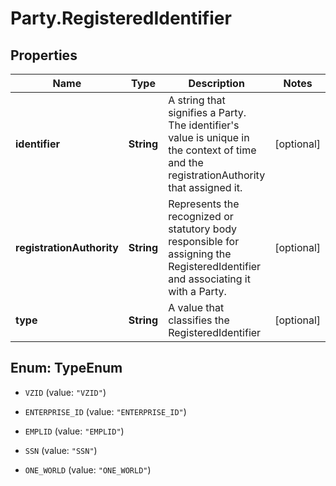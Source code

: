 # Party.RegisteredIdentifier

## Properties
Name | Type | Description | Notes
------------ | ------------- | ------------- | -------------
**identifier** | **String** | A string that signifies a Party. The identifier&#39;s value is unique in the context of time and the registrationAuthority that assigned it. | [optional] 
**registrationAuthority** | **String** | Represents the recognized or statutory body responsible for assigning the RegisteredIdentifier and associating it with a Party. | [optional] 
**type** | **String** | A value that classifies the RegisteredIdentifier | [optional] 


<a name="TypeEnum"></a>
## Enum: TypeEnum


* `VZID` (value: `"VZID"`)

* `ENTERPRISE_ID` (value: `"ENTERPRISE_ID"`)

* `EMPLID` (value: `"EMPLID"`)

* `SSN` (value: `"SSN"`)

* `ONE_WORLD` (value: `"ONE_WORLD"`)




